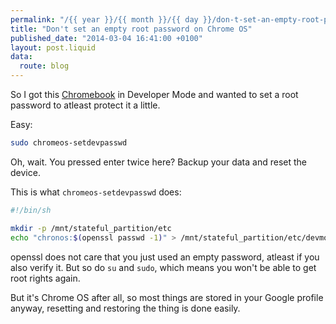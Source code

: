 ```yaml
---
permalink: "/{{ year }}/{{ month }}/{{ day }}/don-t-set-an-empty-root-password-on-chrome-os"
title: "Don't set an empty root password on Chrome OS"
published_date: "2014-03-04 16:41:00 +0100"
layout: post.liquid
data:
  route: blog
---
```

So I got this [Chromebook][chromebook-post] in Developer Mode and wanted to set
a root password to atleast protect it a little.

Easy:

~~~bash
sudo chromeos-setdevpasswd
~~~

Oh, wait. You pressed enter twice here? Backup your data and reset the device.

This is what `chromeos-setdevpasswd` does:

~~~bash
#!/bin/sh

mkdir -p /mnt/stateful_partition/etc
echo "chronos:$(openssl passwd -1)" > /mnt/stateful_partition/etc/devmode.passwd
~~~

openssl does not care that you just used an empty password, atleast if you also verify it.
But so do `su` and `sudo`, which means you won't be able to get root rights again.

But it's Chrome OS after all, so most things are stored in your Google profile
anyway, resetting and restoring the thing is done easily.

[chromebook-post]: http://fnordig.de/2014/03/03/samsung-chromebook-a-short-review/
